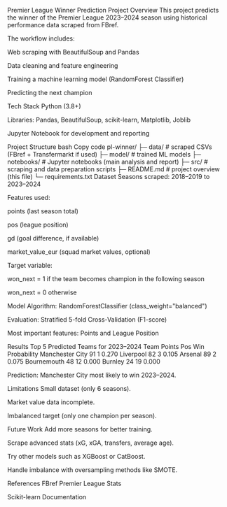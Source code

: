 Premier League Winner Prediction
Project Overview
This project predicts the winner of the Premier League 2023–2024 season using historical performance data scraped from FBref.

The workflow includes:

Web scraping with BeautifulSoup and Pandas

Data cleaning and feature engineering

Training a machine learning model (RandomForest Classifier)

Predicting the next champion

Tech Stack
Python (3.8+)

Libraries: Pandas, BeautifulSoup, scikit-learn, Matplotlib, Joblib

Jupyter Notebook for development and reporting

Project Structure
bash
Copy code
pl-winner/
├─ data/          # scraped CSVs (FBref + Transfermarkt if used)
├─ model/         # trained ML models
├─ notebooks/     # Jupyter notebooks (main analysis and report)
├─ src/           # scraping and data preparation scripts
├─ README.md      # project overview (this file)
└─ requirements.txt
Dataset
Seasons scraped: 2018–2019 to 2023–2024

Features used:

points (last season total)

pos (league position)

gd (goal difference, if available)

market_value_eur (squad market values, optional)

Target variable:

won_next = 1 if the team becomes champion in the following season

won_next = 0 otherwise

Model
Algorithm: RandomForestClassifier (class_weight="balanced")

Evaluation: Stratified 5-fold Cross-Validation (F1-score)

Most important features: Points and League Position

Results
Top 5 Predicted Teams for 2023–2024
Team	Points	Pos	Win Probability
Manchester City	91	1	0.270
Liverpool	82	3	0.105
Arsenal	89	2	0.075
Bournemouth	48	12	0.000
Burnley	24	19	0.000

Prediction: Manchester City most likely to win 2023–2024.

Limitations
Small dataset (only 6 seasons).

Market value data incomplete.

Imbalanced target (only one champion per season).

Future Work
Add more seasons for better training.

Scrape advanced stats (xG, xGA, transfers, average age).

Try other models such as XGBoost or CatBoost.

Handle imbalance with oversampling methods like SMOTE.

References
FBref Premier League Stats

Scikit-learn Documentation


